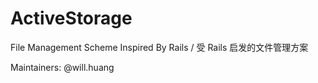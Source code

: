 # ActiveStorage

File Management Scheme Inspired By Rails / 受 Rails 启发的文件管理方案

Maintainers: @will.huang
